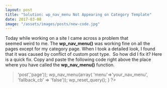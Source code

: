 ```yaml
---
layout: post
title: "Solution: wp_nav_menu Not Appearing on Category Template"
date: 2017-03-08
image: "/assets/images/posts/new-code.jpg"
---
```

Today while working on a site I came across a problem that seemed weird to me. The **wp_nav_menu()** was working fine on all the pages except for my category page. When I took a detailed look, I found that it was caused by conflict of custom post type.  So how did I fix it? Here is a quick fix. Copy and paste the following code right above the place where you have called the **wp_nav_menu()** function.

> <?php if(is_category()) { $wp_query = NULL; $wp_query = new WP_Query(array('post_type' => 'post','page')); wp_nav_menu(array( 'menu'=>'your_nav_menu', 'fallback_cb' => 'false')); wp_reset_query(); } ?>